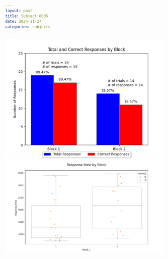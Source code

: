 ```yaml
---
layout: post
title: Subject 8005
date: 2024-11-27
categories: subjects
---
```


![](data/8005/run-12/8005_ATS_responses.png)
![](data/8005/run-12/8005_ATS_rt.png)
